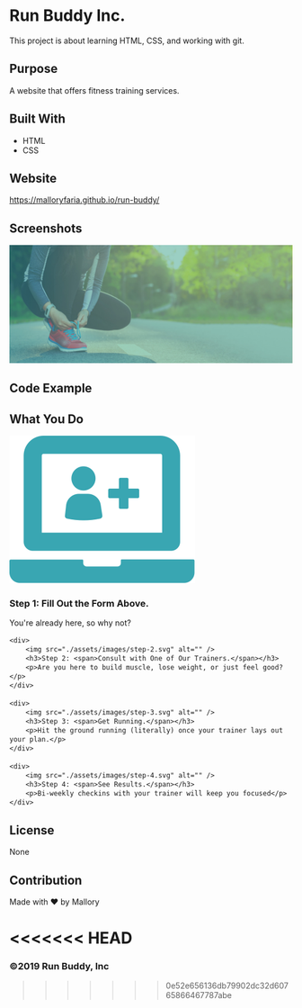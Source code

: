 # Run Buddy Inc.
This project is about learning HTML, CSS, and working with git.

## Purpose
A website that offers fitness training services.

## Built With
* HTML
* CSS

## Website
https://malloryfaria.github.io/run-buddy/

## Screenshots

![A runner tying their shoes](/assets/images/hero-bg.jpg?raw=true "A runner tying their shoes")



## Code Example

<!-- "what you do" section -->
<section id="what-you-do" class="steps">
    <h2 class="section-title secondary-border">What You Do</h2> 
    <div>
        <img src="./assets/images/step-1.svg" alt="" />
        <h3>Step 1: <span>Fill Out the Form Above.</span></h3>
        <p>You're already here, so why not?</p>
    </div>
  
    <div>
        <img src="./assets/images/step-2.svg" alt="" />
        <h3>Step 2: <span>Consult with One of Our Trainers.</span></h3>
        <p>Are you here to build muscle, lose weight, or just feel good?</p>
    </div>
  
    <div>
        <img src="./assets/images/step-3.svg" alt="" />
        <h3>Step 3: <span>Get Running.</span></h3>
        <p>Hit the ground running (literally) once your trainer lays out your plan.</p>
    </div>
  
    <div>
        <img src="./assets/images/step-4.svg" alt="" />
        <h3>Step 4: <span>See Results.</span></h3>
        <p>Bi-weekly checkins with your trainer will keep you focused</p>
    </div>
</section>

## License
None

## Contribution
Made with ❤️ by Mallory

<<<<<<< HEAD
=======
### ©️2019 Run Buddy, Inc 
>>>>>>> 0e52e656136db79902dc32d60765866467787abe
